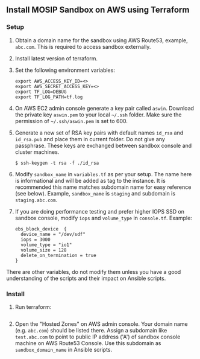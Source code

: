 ## Install MOSIP Sandbox on AWS using Terraform

### Setup
1. Obtain a domain name for the sandbox using AWS Route53, example, `abc.com`.  This is required to access sandbox externally.

1. Install latest version of terraform. 

1. Set the following environment variables:
    ```
    export AWS_ACCESS_KEY_ID=<>
    export AWS_SECRET_ACCESS_KEY=<>
    export TF_LOG=DEBUG
    export TF_LOG_PATH=tf.log  
    ```
1. On AWS EC2 admin console generate a key pair called `aswin`.  Download the private key `aswin.pem` to your local `~/.ssh` folder. Make sure the permission of `~/.ssh/aswin.pem` is set to 600. 

1. Generate a new set of RSA key pairs with default names `id_rsa` and `id_rsa.pub` and place them in current folder. Do not give any passphrase. These keys are exchanged between sandbox console and cluster machines.
    ```
    $ ssh-keygen -t rsa -f ./id_rsa
    ```
1. Modify `sandbox_name` in `variables.tf` as per your setup.  The name here is informational and will be added as tag to the instance.  It is recommended this name matches subdomain name for easy reference (see below).  Example, `sandbox_name` is `staging` and subdomain is `staging.abc.com`. 

1. If you are doing performance testing and prefer higher IOPS SSD on sandbox console, modify `iops` and `volume_type` in `console.tf`. Example:
    ```
    ebs_block_device  { 
      device_name = "/dev/sdf"
      iops = 3000
      volume_type = "io1"
      volume_size = 128
      delete_on_termination = true 
    } 
    ```

There are other variables, do not modify them unless you have a good understanding of the scripts and their impact on Ansible scripts. 

### Install

1. Run terraform:

    ```
1. Open the "Hosted Zones" on AWS admin console. Your domain name (e.g. `abc.com`) should be listed there.  Assign a subdomain like `test.abc.com` to point to public IP address ('A') of sandbox console machine on AWS Route53 Console.  Use this subdomain as `sandbox_domain_name` in Ansible scripts.


